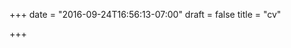 +++
date = "2016-09-24T16:56:13-07:00"
draft = false
title = "cv"

+++
<!-- Comment this back in if CV is desired
[menu.main]
	name = "CV"
	url = "/files/Resume.pdf"
	weight = 5
+++
 -->
